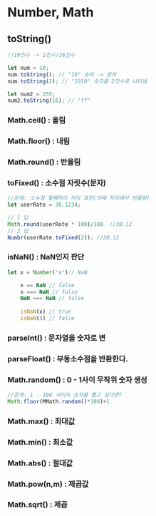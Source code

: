 # Number, Math

## toString\(\)

```javascript
//10진수 -> 2진수/16진수

let num = 10;
num.toString(); // "10" 숫자 -> 문자
num.toString(2); // "1010" 숫자를 2진수로 나타냄

let num2 = 255;
num2.toString(16); // "ff"
```

### Math.ceil\(\) : 올림

### Math.floor\(\) : 내림

### Math.round\(\) : 반올림

### toFixed\(\) : 소수점 자릿수\(문자\) 

```javascript
//문제: 소수점 둘째자리 까지 표현(셋째 자리에서 반올림)
let userRate = 30.1234;

// 1 답
Math.round(userRate * 100)/100  //30.12
// 2 답
Numbr(userRate.toFixed(2)); //30.12
```

### isNaN\(\) : NaN인지 판단

```javascript
let x = Number('x')// NaN

    x == NaN // false
    x === NaN // false
    NaN === NaN // false
    
    isNaN(x) // true
    isNaN(3) // false
```

### parseInt\(\) : 문자열을 숫자로 변

### parseFloat\(\) : 부동소수점을 반환한다.

### Math.random\(\) : 0 - 1사이 무작위 숫자 생성

```javascript
//문제: 1 - 100 사이의 숫자를 뽑고 싶다면?
Math.floor(MMath.random()*100)+1
```

### Math.max\(\) : 최대값

### Math.min\(\) : 최소값

### Math.abs\(\) : 절대값

### Math.pow\(n,m\) : 제곱값

### Math.sqrt\(\) : 제곱

